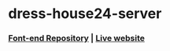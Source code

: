 # dress-house24-server
### [Font-end Repository](https://github.com/ShahinurAlamBhuiyan/dress-house24-client) | [Live website](https://dress-house24.web.app/)
